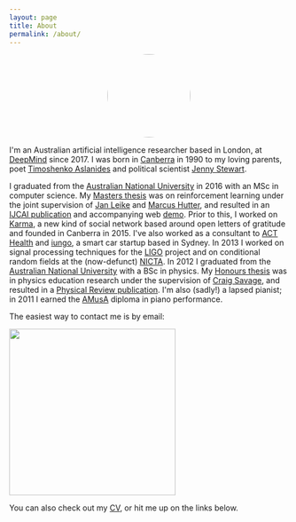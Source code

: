 ```yaml
---
layout: page
title: About
permalink: /about/
---
```


<center><img src="../assets/me.png" style="border-radius:50%" width="150" /></center>

I'm an Australian artificial intelligence researcher based in London, at [DeepMind] since 2017. I was born in [Canberra] in 1990 to my loving parents, poet [Timoshenko Aslanides] and political scientist [Jenny Stewart].

I graduated from the [Australian National University] in 2016 with an MSc in computer science. My [Masters thesis] was on reinforcement learning under the joint supervision of [Jan Leike] and [Marcus Hutter], and resulted in an [IJCAI publication][ALH2017] and accompanying web [demo]. Prior to this, I worked on [Karma], a new kind of social network based around open letters of gratitude and founded in Canberra in 2015. I've also worked as a consultant to [ACT Health] and [iungo], a smart car startup based in Sydney. In 2013 I worked on signal processing techniques for the [LIGO] project and on conditional random fields at the (now-defunct) [NICTA]. In 2012 I graduated from the [Australian National University] with a BSc in physics. My [Honours thesis] was in physics education research under the supervision of [Craig Savage], and resulted in a [Physical Review publication][AS2013]. I'm also (sadly!) a lapsed pianist; in 2011 I earned the [AMusA] diploma in piano performance.

The easiest way to contact me is by email:

<img src="../assets/email.png" width="300" />

You can also check out my [CV], or hit me up on the links below.


<!-- People -->
[Timoshenko Aslanides]: http://grapevine.com.au/~timoshenko/
[Jenny Stewart]: https://www.jennystewart.net.au/
[Marcus Hutter]: http://hutter1.net
[Craig Savage]: http://people.physics.anu.edu.au/~cms130/
[Jan Leike]: https://jan.leike.name/

<!-- Social media -->
[GitHub]: https://github.com/aslanides
[Karma]: https://karma.wiki
[Facebook]: https://www.facebook.com/john.aslanides
[LinkedIn]: https://linkedin.com/in/johnaslanides
[Google+]: https://plus.google.com/+johnaslanides
[Karma Wiki]: https://karma.wiki/app/secure/user/bio:auth0%7C55c594c5a03e447768c72b57/biography/received

<!-- Places and organisations -->
[Canberra]: https://en.wikipedia.org/wiki/Canberra
[Australian National University]: http://anu.edu.au
[DeepMind]: https://deepmind.com
[NICTA]: http://nicta.com.au
[LIGO]: http://www.ligo.org/
[ACT Health]: http://www.health.act.gov.au/
[iungo]: http://iungo.com.au/

<!-- Documents and links -->
[Honours thesis]: ../docs/honours_thesis.pdf
[Masters thesis]: ../docs/masters_thesis.pdf
[CV]: ../docs/cv.pdf
[demo]: http://aslanides.io/aixijs
[AMusA]: https://en.wikipedia.org/wiki/Associate_in_Music,_Australia

<!-- Papers -->
[AS2013]: https://arxiv.org/abs/1302.7094
[ALH2017]: https://arxiv.org/abs/1705.10557

